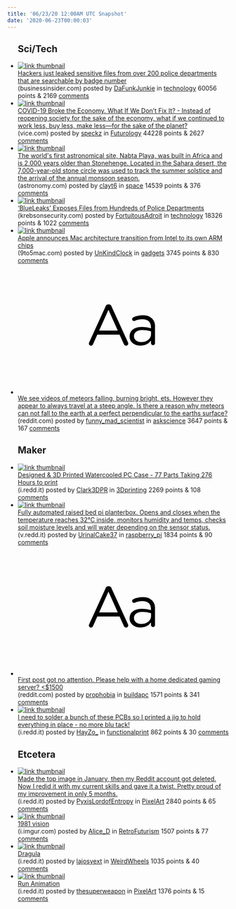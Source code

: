```yaml
---
title: '06/23/20 12:00AM UTC Snapshot'
date: '2020-06-23T00:00:03'
---
```

<ul>
<h2>Sci/Tech</h2>

<li><a href='https://www.businessinsider.com/blueleaks-hackers-publish-sensitive-files-from-200-police-departments-2020-6'><img src='https://b.thumbs.redditmedia.com/uyFfBNM45SFBzj4v3tAa0avtfmxVXKy9JPDfuErXpiY.jpg' alt='link thumbnail'></a><div><div class='linkTitle'><a href='https://www.businessinsider.com/blueleaks-hackers-publish-sensitive-files-from-200-police-departments-2020-6'>Hackers just leaked sensitive files from over 200 police departments that are searchable by badge number</a></div>(businessinsider.com) posted by <a href='https://www.reddit.com/user/DaFunkJunkie'>DaFunkJunkie</a> in <a href='https://www.reddit.com/r/technology'>technology</a> 60056 points & 2169 <a href='https://www.reddit.com/r/technology/comments/hdvac7/hackers_just_leaked_sensitive_files_from_over_200/'>comments</a></div></li>

<li><a href='https://www.vice.com/en_us/article/qj4ka5/covid-19-broke-the-economy-what-if-we-dont-fix-it'><img src='https://b.thumbs.redditmedia.com/_i-C722m7Tjj8-Cog9wm7VQFNFkaxbYq_zBsmDUu1_k.jpg' alt='link thumbnail'></a><div><div class='linkTitle'><a href='https://www.vice.com/en_us/article/qj4ka5/covid-19-broke-the-economy-what-if-we-dont-fix-it'>COVID-19 Broke the Economy. What If We Don’t Fix It? - Instead of reopening society for the sake of the economy, what if we continued to work less, buy less, make less—for the sake of the planet?</a></div>(vice.com) posted by <a href='https://www.reddit.com/user/speckz'>speckz</a> in <a href='https://www.reddit.com/r/Futurology'>Futurology</a> 44228 points & 2627 <a href='https://www.reddit.com/r/Futurology/comments/hdri7w/covid19_broke_the_economy_what_if_we_dont_fix_it/'>comments</a></div></li>

<li><a href='https://astronomy.com/news/2020/06/nabta-playa-the-worlds-first-astronomical-site-was-built-in-africa-and-is-older-than-stonehenge'><img src='https://b.thumbs.redditmedia.com/3Nuk32hkXO3_0ZgQT9um-e7Ru8aoNbrLVgj05NIuyEM.jpg' alt='link thumbnail'></a><div><div class='linkTitle'><a href='https://astronomy.com/news/2020/06/nabta-playa-the-worlds-first-astronomical-site-was-built-in-africa-and-is-older-than-stonehenge'>The world's first astronomical site, Nabta Playa, was built in Africa and is 2,000 years older than Stonehenge. Located in the Sahara desert, the 7,000-year-old stone circle was used to track the summer solstice and the arrival of the annual monsoon season.</a></div>(astronomy.com) posted by <a href='https://www.reddit.com/user/clayt6'>clayt6</a> in <a href='https://www.reddit.com/r/space'>space</a> 14539 points & 376 <a href='https://www.reddit.com/r/space/comments/hduxk4/the_worlds_first_astronomical_site_nabta_playa/'>comments</a></div></li>

<li><a href='https://krebsonsecurity.com/2020/06/blueleaks-exposes-files-from-hundreds-of-police-departments/'><img src='https://b.thumbs.redditmedia.com/lizjErl2D9tdFyvyPE24cqY_6wvkDUsHw8nuTeO9hEY.jpg' alt='link thumbnail'></a><div><div class='linkTitle'><a href='https://krebsonsecurity.com/2020/06/blueleaks-exposes-files-from-hundreds-of-police-departments/'>‘BlueLeaks’ Exposes Files from Hundreds of Police Departments</a></div>(krebsonsecurity.com) posted by <a href='https://www.reddit.com/user/FortuitousAdroit'>FortuitousAdroit</a> in <a href='https://www.reddit.com/r/technology'>technology</a> 18326 points & 1022 <a href='https://www.reddit.com/r/technology/comments/hdlm2w/blueleaks_exposes_files_from_hundreds_of_police/'>comments</a></div></li>

<li><a href='https://9to5mac.com/2020/06/22/arm-mac-apple/'><img src='https://b.thumbs.redditmedia.com/xViOkZcJKMvT5gnAUSfirZOwHLJrMPwpXYhl7M0sDHE.jpg' alt='link thumbnail'></a><div><div class='linkTitle'><a href='https://9to5mac.com/2020/06/22/arm-mac-apple/'>Apple announces Mac architecture transition from Intel to its own ARM chips</a></div>(9to5mac.com) posted by <a href='https://www.reddit.com/user/UnKindClock'>UnKindClock</a> in <a href='https://www.reddit.com/r/gadgets'>gadgets</a> 3745 points & 830 <a href='https://www.reddit.com/r/gadgets/comments/hdxuls/apple_announces_mac_architecture_transition_from/'>comments</a></div></li>

<li><a href='https://www.reddit.com/r/askscience/comments/hdquv8/we_see_videos_of_meteors_falling_burning_bright/'><svg version='1.1' viewBox='-34 -12 104 64' preserveAspectRatio='xMidYMid slice' xmlns='http://www.w3.org/2000/svg' xmlns:xlink='http://www.w3.org/1999/xlink'>
    <title>text link thumbnail</title>
    <path d='M12.19,8.84a1.45,1.45,0,0,0-1.4-1h-.12a1.46,1.46,0,0,0-1.42,1L1.14,26.56a1.29,1.29,0,0,0-.14.59,1,1,0,0,0,1,1,1.12,1.12,0,0,0,1.08-.77l2.08-4.65h11l2.08,4.59a1.24,1.24,0,0,0,1.12.83,1.08,1.08,0,0,0,1.08-1.08,1.64,1.64,0,0,0-.14-.57ZM6.08,20.71l4.59-10.22,4.6,10.22Z'>
    </path>
    <path d='M32.24,14.78A6.35,6.35,0,0,0,27.6,13.2a11.36,11.36,0,0,0-4.7,1,1,1,0,0,0-.58.89,1,1,0,0,0,.94.92,1.23,1.23,0,0,0,.39-.08,8.87,8.87,0,0,1,3.72-.81c2.7,0,4.28,1.33,4.28,3.92v.5a15.29,15.29,0,0,0-4.42-.61c-3.64,0-6.14,1.61-6.14,4.64v.05c0,2.95,2.7,4.48,5.37,4.48a6.29,6.29,0,0,0,5.19-2.48V26.9a1,1,0,0,0,1,1,1,1,0,0,0,1-1.06V19A5.71,5.71,0,0,0,32.24,14.78Zm-.56,7.7c0,2.28-2.17,3.89-4.81,3.89-1.94,0-3.61-1.06-3.61-2.86v-.06c0-1.8,1.5-3,4.2-3a15.2,15.2,0,0,1,4.22.61Z'>
    </path>
    </svg></a><div><div class='linkTitle'><a href='https://www.reddit.com/r/askscience/comments/hdquv8/we_see_videos_of_meteors_falling_burning_bright/'>We see videos of meteors falling, burning bright, ets. However they appear to always travel at a steep angle. Is there a reason why meteors can not fall to the earth at a perfect perpendicular to the earths surface?</a></div>(reddit.com) posted by <a href='https://www.reddit.com/user/funny_mad_scientist'>funny_mad_scientist</a> in <a href='https://www.reddit.com/r/askscience'>askscience</a> 3647 points & 167 <a href='https://www.reddit.com/r/askscience/comments/hdquv8/we_see_videos_of_meteors_falling_burning_bright/'>comments</a></div></li>

<h2>Maker</h2>

<li><a href='https://i.redd.it/8k8nxqwehd651.jpg'><img src='https://b.thumbs.redditmedia.com/rePA1hKpKluERnr2jc93wVl_C1oWNxypZsTupGPjsdA.jpg' alt='link thumbnail'></a><div><div class='linkTitle'><a href='https://i.redd.it/8k8nxqwehd651.jpg'>Designed &amp; 3D Printed Watercooled PC Case - 77 Parts Taking 276 Hours to print</a></div>(i.redd.it) posted by <a href='https://www.reddit.com/user/Clark3DPR'>Clark3DPR</a> in <a href='https://www.reddit.com/r/3Dprinting'>3Dprinting</a> 2269 points & 108 <a href='https://www.reddit.com/r/3Dprinting/comments/hdjjys/designed_3d_printed_watercooled_pc_case_77_parts/'>comments</a></div></li>

<li><a href='https://v.redd.it/1yc5o9ijyg651'><img src='https://b.thumbs.redditmedia.com/4P4Bi16xn3KwarCDC5glb5EnqGBv961NNO1HdrzUmtY.jpg' alt='link thumbnail'></a><div><div class='linkTitle'><a href='https://v.redd.it/1yc5o9ijyg651'>Fully automated raised bed pi planterbox. Opens and closes when the temperature reaches 32°C inside, monitors humidity and temps, checks soil moisture levels and will water depending on the sensor status.</a></div>(v.redd.it) posted by <a href='https://www.reddit.com/user/UrinalCake37'>UrinalCake37</a> in <a href='https://www.reddit.com/r/raspberry_pi'>raspberry_pi</a> 1834 points & 90 <a href='https://www.reddit.com/r/raspberry_pi/comments/hdt9dx/fully_automated_raised_bed_pi_planterbox_opens/'>comments</a></div></li>

<li><a href='https://www.reddit.com/r/buildapc/comments/hdi4nx/first_post_got_no_attention_please_help_with_a/'><svg version='1.1' viewBox='-34 -12 104 64' preserveAspectRatio='xMidYMid slice' xmlns='http://www.w3.org/2000/svg' xmlns:xlink='http://www.w3.org/1999/xlink'>
    <title>text link thumbnail</title>
    <path d='M12.19,8.84a1.45,1.45,0,0,0-1.4-1h-.12a1.46,1.46,0,0,0-1.42,1L1.14,26.56a1.29,1.29,0,0,0-.14.59,1,1,0,0,0,1,1,1.12,1.12,0,0,0,1.08-.77l2.08-4.65h11l2.08,4.59a1.24,1.24,0,0,0,1.12.83,1.08,1.08,0,0,0,1.08-1.08,1.64,1.64,0,0,0-.14-.57ZM6.08,20.71l4.59-10.22,4.6,10.22Z'>
    </path>
    <path d='M32.24,14.78A6.35,6.35,0,0,0,27.6,13.2a11.36,11.36,0,0,0-4.7,1,1,1,0,0,0-.58.89,1,1,0,0,0,.94.92,1.23,1.23,0,0,0,.39-.08,8.87,8.87,0,0,1,3.72-.81c2.7,0,4.28,1.33,4.28,3.92v.5a15.29,15.29,0,0,0-4.42-.61c-3.64,0-6.14,1.61-6.14,4.64v.05c0,2.95,2.7,4.48,5.37,4.48a6.29,6.29,0,0,0,5.19-2.48V26.9a1,1,0,0,0,1,1,1,1,0,0,0,1-1.06V19A5.71,5.71,0,0,0,32.24,14.78Zm-.56,7.7c0,2.28-2.17,3.89-4.81,3.89-1.94,0-3.61-1.06-3.61-2.86v-.06c0-1.8,1.5-3,4.2-3a15.2,15.2,0,0,1,4.22.61Z'>
    </path>
    </svg></a><div><div class='linkTitle'><a href='https://www.reddit.com/r/buildapc/comments/hdi4nx/first_post_got_no_attention_please_help_with_a/'>First post got no attention. Please help with a home dedicated gaming server? &lt;$1500</a></div>(reddit.com) posted by <a href='https://www.reddit.com/user/prophobia'>prophobia</a> in <a href='https://www.reddit.com/r/buildapc'>buildapc</a> 1571 points & 341 <a href='https://www.reddit.com/r/buildapc/comments/hdi4nx/first_post_got_no_attention_please_help_with_a/'>comments</a></div></li>

<li><a href='https://i.redd.it/ihs688sszh651.png'><img src='https://b.thumbs.redditmedia.com/-tS68YTcm1DO_fZpk7RsQX-O6fmqYvRxgK6ETTFSPWg.jpg' alt='link thumbnail'></a><div><div class='linkTitle'><a href='https://i.redd.it/ihs688sszh651.png'>I need to solder a bunch of these PCBs so I printed a jig to hold everything in place - no more blu tack!</a></div>(i.redd.it) posted by <a href='https://www.reddit.com/user/HayZo_'>HayZo_</a> in <a href='https://www.reddit.com/r/functionalprint'>functionalprint</a> 862 points & 30 <a href='https://www.reddit.com/r/functionalprint/comments/hdwxiy/i_need_to_solder_a_bunch_of_these_pcbs_so_i/'>comments</a></div></li>

<h2>Etcetera</h2>

<li><a href='https://i.redd.it/xd1112ce9f651.png'><img src='https://b.thumbs.redditmedia.com/np6_ziMFbh-Z6xJISyiFb783voLDKO0IEklw5c7A1sg.jpg' alt='link thumbnail'></a><div><div class='linkTitle'><a href='https://i.redd.it/xd1112ce9f651.png'>Made the top image in January, then my Reddit account got deleted. Now I redid it with my current skills and gave it a twist. Pretty proud of my improvement in only 5 months.</a></div>(i.redd.it) posted by <a href='https://www.reddit.com/user/PyxisLordofEntropy'>PyxisLordofEntropy</a> in <a href='https://www.reddit.com/r/PixelArt'>PixelArt</a> 2840 points & 65 <a href='https://www.reddit.com/r/PixelArt/comments/hdodee/made_the_top_image_in_january_then_my_reddit/'>comments</a></div></li>

<li><a href='https://i.imgur.com/dfpfjMn.jpg'><img src='https://b.thumbs.redditmedia.com/mVtwZecULYClqoUlSG-thRMpAvB8WBtI6Fp4iV-BfYk.jpg' alt='link thumbnail'></a><div><div class='linkTitle'><a href='https://i.imgur.com/dfpfjMn.jpg'>1981 vision</a></div>(i.imgur.com) posted by <a href='https://www.reddit.com/user/Alice_D'>Alice_D</a> in <a href='https://www.reddit.com/r/RetroFuturism'>RetroFuturism</a> 1507 points & 77 <a href='https://www.reddit.com/r/RetroFuturism/comments/hdu6c9/1981_vision/'>comments</a></div></li>

<li><a href='https://i.redd.it/tmqtjp6okg651.jpg'><img src='https://b.thumbs.redditmedia.com/kXtgK0pIijRhQExFj0TZyFkTtnWC6XRSpc7afP_lh8Y.jpg' alt='link thumbnail'></a><div><div class='linkTitle'><a href='https://i.redd.it/tmqtjp6okg651.jpg'>Dragula</a></div>(i.redd.it) posted by <a href='https://www.reddit.com/user/lajosyext'>lajosyext</a> in <a href='https://www.reddit.com/r/WeirdWheels'>WeirdWheels</a> 1035 points & 40 <a href='https://www.reddit.com/r/WeirdWheels/comments/hdstdf/dragula/'>comments</a></div></li>

<li><a href='https://i.redd.it/ev6rrp95gh651.gif'><img src='https://b.thumbs.redditmedia.com/tJ8ySMNGSx8RSb7nCowhAd7r1zOSe8E8In1P3DIalhg.jpg' alt='link thumbnail'></a><div><div class='linkTitle'><a href='https://i.redd.it/ev6rrp95gh651.gif'>Run Animation</a></div>(i.redd.it) posted by <a href='https://www.reddit.com/user/thesuperweapon'>thesuperweapon</a> in <a href='https://www.reddit.com/r/PixelArt'>PixelArt</a> 1376 points & 15 <a href='https://www.reddit.com/r/PixelArt/comments/hdurv7/run_animation/'>comments</a></div></li>

</ul>
